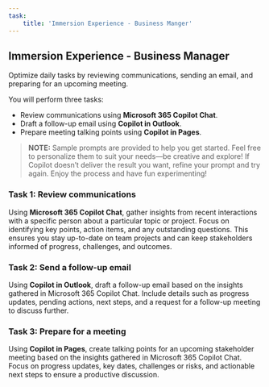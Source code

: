 ```yaml
---
task:
    title: 'Immersion Experience - Business Manger'
---
```


## Immersion Experience - Business Manager  

Optimize daily tasks by reviewing communications, sending an email, and preparing for an upcoming meeting.  

You will perform three tasks:  

- Review communications using **Microsoft 365 Copilot Chat**.  
- Draft a follow-up email using **Copilot in Outlook**.  
- Prepare meeting talking points using **Copilot in Pages**.  

> **NOTE:** Sample prompts are provided to help you get started. Feel free to personalize them to suit your needs—be creative and explore! If Copilot doesn’t deliver the result you want, refine your prompt and try again. Enjoy the process and have fun experimenting!  

### Task 1: Review communications  

Using **Microsoft 365 Copilot Chat**, gather insights from recent interactions with a specific person about a particular topic or project. Focus on identifying key points, action items, and any outstanding questions. This ensures you stay up-to-date on team projects and can keep stakeholders informed of progress, challenges, and outcomes.  

### Task 2: Send a follow-up email  

Using **Copilot in Outlook**, draft a follow-up email based on the insights gathered in Microsoft 365 Copilot Chat. Include details such as progress updates, pending actions, next steps, and a request for a follow-up meeting to discuss further.  

### Task 3: Prepare for a meeting  

Using **Copilot in Pages**, create talking points for an upcoming stakeholder meeting based on the insights gathered in Microsoft 365 Copilot Chat. Focus on progress updates, key dates, challenges or risks, and actionable next steps to ensure a productive discussion.  
